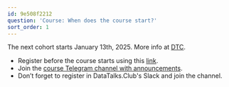 ```yaml
---
id: 9e508f2212
question: 'Course: When does the course start?'
sort_order: 1
---
```


The next cohort starts January 13th, 2025. More info at [DTC](https://datatalks.club/blog/guide-to-free-online-courses-at-datatalks-club.html).

- Register before the course starts using this [link](https://airtable.com/shr6oVXeQvSI5HuWD).
- Join the [course Telegram channel with announcements](https://t.me/dezoomcamp).
- Don’t forget to register in DataTalks.Club's Slack and join the channel.